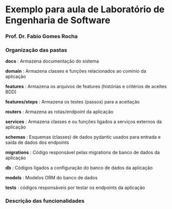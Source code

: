 # Exemplo para aula de Laboratório de Engenharia de Software
### Prof. Dr. Fabio Gomes Rocha


### Organização das pastas

**docs** : Armazena documentação do sistema

**domain** : Armazena classes e funções relacionados ao comínio da aplicação

**features** : Armazena os arquivos de features (histórias e critérios de aceites BDD)

**features/steps** : Armazena os testes (passos) para a aceitação

**routers** : Armazena as rotas/endpoint da aplicação

**services** : Armazena classes e ou funções ligados a serviços externos da aplicação

**schemas** : Esquemas (classes) de dados pydantic usados para entrada e saída de dados dos endpoints

**migrations** : Código responsável pelas migrations de banco de dados da aplicação

**db** : Códigos ligados a configuração do banco de dados da aplicação

**models** : Modelos ORM do banco de dados

**tests** : códigos responsáveis por testar os endpoints da aplicação

### Descrição das funcionalidades